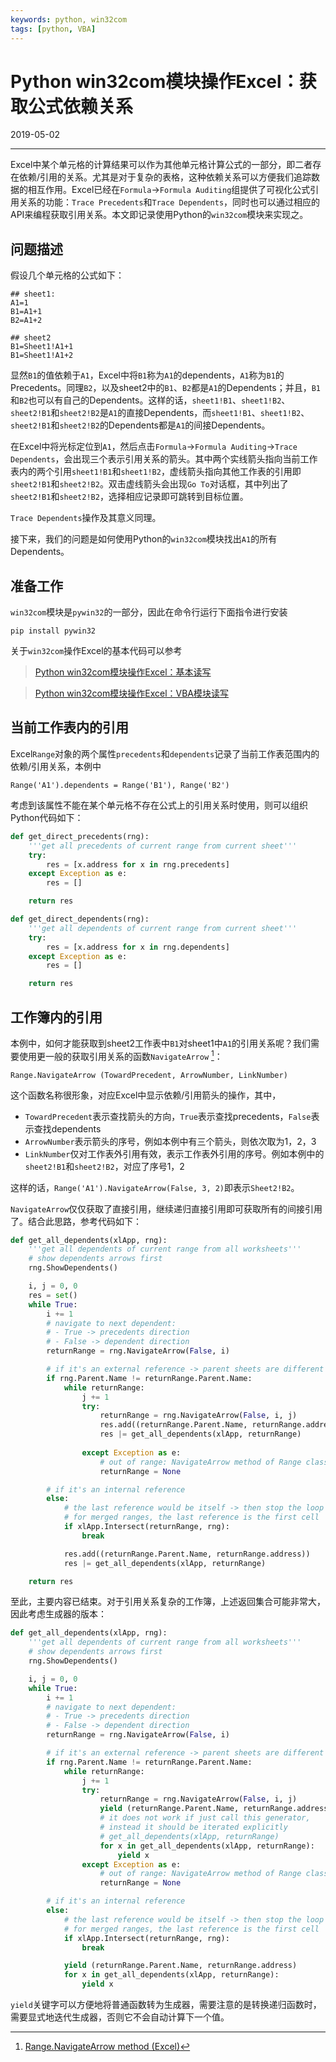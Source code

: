 ```yaml
---
keywords: python, win32com
tags: [python, VBA]
---
```


# Python win32com模块操作Excel：获取公式依赖关系

2019-05-02

---

Excel中某个单元格的计算结果可以作为其他单元格计算公式的一部分，即二者存在依赖/引用的关系。尤其是对于复杂的表格，这种依赖关系可以方便我们追踪数据的相互作用。Excel已经在`Formula`->`Formula Auditing`组提供了可视化公式引用关系的功能：`Trace Precedents`和`Trace Dependents`，同时也可以通过相应的API来编程获取引用关系。本文即记录使用Python的`win32com`模块来实现之。

## 问题描述

假设几个单元格的公式如下：

```
## sheet1:
A1=1
B1=A1+1
B2=A1+2

## sheet2
B1=Sheet1!A1+1
B1=Sheet1!A1+2
```

显然`B1`的值依赖于`A1`，Excel中将`B1`称为`A1`的dependents，`A1`称为`B1`的Precedents。同理`B2`，以及sheet2中的`B1`、`B2`都是`A1`的Dependents；并且，`B1`和`B2`也可以有自己的Dependents。这样的话，`sheet1!B1`、`sheet1!B2`、`sheet2!B1`和`sheet2!B2`是`A1`的直接Dependents，而`sheet1!B1`、`sheet1!B2`、`sheet2!B1`和`sheet2!B2`的Dependents都是`A1`的间接Dependents。

在Excel中将光标定位到`A1`，然后点击`Formula`->`Formula Auditing`->`Trace Dependents`，会出现三个表示引用关系的箭头。其中两个实线箭头指向当前工作表内的两个引用`sheet1!B1`和`sheet1!B2`，虚线箭头指向其他工作表的引用即`sheet2!B1`和`sheet2!B2`。双击虚线箭头会出现`Go To`对话框，其中列出了`sheet2!B1`和`sheet2!B2`，选择相应记录即可跳转到目标位置。

`Trace Dependents`操作及其意义同理。

接下来，我们的问题是如何使用Python的`win32com`模块找出`A1`的所有Dependents。

## 准备工作

`win32com`模块是`pywin32`的一部分，因此在命令行运行下面指令进行安装

```
pip install pywin32
```

关于`win32com`操作Excel的基本代码可以参考

> [Python win32com模块操作Excel：基本读写](2019-04-21-Python-win32com模块操作Excel：基本读写.md)

> [Python win32com模块操作Excel：VBA模块读写](2019-09-13-Python-win32com模块操作Excel：VBA模块读写.md)


## 当前工作表内的引用

Excel`Range`对象的两个属性`precedents`和`dependents`记录了当前工作表范围内的依赖/引用关系，本例中

```
Range('A1').dependents = Range('B1'), Range('B2')
```

考虑到该属性不能在某个单元格不存在公式上的引用关系时使用，则可以组织Python代码如下：

```python
def get_direct_precedents(rng):
    '''get all precedents of current range from current sheet'''
    try:
        res = [x.address for x in rng.precedents]
    except Exception as e:
        res = []

    return res

def get_direct_dependents(rng):
    '''get all dependents of current range from current sheet'''
    try:
        res = [x.address for x in rng.dependents]
    except Exception as e:
        res = []

    return res
```


## 工作簿内的引用

本例中，如何才能获取到sheet2工作表中`B1`对sheet1中`A1`的引用关系呢？我们需要使用更一般的获取引用关系的函数`NavigateArrow` [^1]：

```
Range.NavigateArrow (TowardPrecedent, ArrowNumber, LinkNumber)
```

这个函数名称很形象，对应Excel中显示依赖/引用箭头的操作，其中，

- `TowardPrecedent`表示查找箭头的方向，`True`表示查找precedents，`False`表示查找dependents
- `ArrowNumber`表示箭头的序号，例如本例中有三个箭头，则依次取为1，2，3
- `LinkNumber`仅对工作表外引用有效，表示工作表外引用的序号。例如本例中的`sheet2!B1`和`sheet2!B2`，对应了序号1，2

这样的话，`Range('A1').NavigateArrow(False, 3, 2)`即表示`Sheet2!B2`。

`NavigateArrow`仅仅获取了直接引用，继续递归直接引用即可获取所有的间接引用了。结合此思路，参考代码如下：

```python
def get_all_dependents(xlApp, rng):
    '''get all dependents of current range from all worksheets'''
    # show dependents arrows first
    rng.ShowDependents()

    i, j = 0, 0
    res = set()
    while True:
        i += 1
        # navigate to next dependent:
        # - True -> precedents direction
        # - False -> dependent direction
        returnRange = rng.NavigateArrow(False, i)

        # if it's an external reference -> parent sheets are different
        if rng.Parent.Name != returnRange.Parent.Name:
            while returnRange:
                j += 1
                try:
                    returnRange = rng.NavigateArrow(False, i, j)
                    res.add((returnRange.Parent.Name, returnRange.address))
                    res |= get_all_dependents(xlApp, returnRange)
    
                except Exception as e:
                    # out of range: NavigateArrow method of Range class failed
                    returnRange = None   

        # if it's an internal reference
        else:
            # the last reference would be itself -> then stop the loop
            # for merged ranges, the last reference is the first cell
            if xlApp.Intersect(returnRange, rng):
                break

            res.add((returnRange.Parent.Name, returnRange.address))
            res |= get_all_dependents(xlApp, returnRange)

    return res
```

至此，主要内容已结束。对于引用关系复杂的工作簿，上述返回集合可能非常大，因此考虑生成器的版本：

```python
def get_all_dependents(xlApp, rng):
    '''get all dependents of current range from all worksheets'''
    # show dependents arrows first
    rng.ShowDependents()

    i, j = 0, 0
    while True:
        i += 1
        # navigate to next dependent:
        # - True -> precedents direction
        # - False -> dependent direction
        returnRange = rng.NavigateArrow(False, i)

        # if it's an external reference -> parent sheets are different
        if rng.Parent.Name != returnRange.Parent.Name:
            while returnRange:
                j += 1
                try:
                    returnRange = rng.NavigateArrow(False, i, j)
                    yield (returnRange.Parent.Name, returnRange.address)
                    # it does not work if just call this generator, 
                    # instead it should be iterated explicitly
                    # get_all_dependents(xlApp, returnRange)
                    for x in get_all_dependents(xlApp, returnRange):
                        yield x
                except Exception as e:
                    # out of range: NavigateArrow method of Range class failed
                    returnRange = None   

        # if it's an internal reference
        else:
            # the last reference would be itself -> then stop the loop
            # for merged ranges, the last reference is the first cell
            if xlApp.Intersect(returnRange, rng):
                break

            yield (returnRange.Parent.Name, returnRange.address)
            for x in get_all_dependents(xlApp, returnRange):
                yield x
```

`yield`关键字可以方便地将普通函数转为生成器，需要注意的是转换递归函数时，需要显式地迭代生成器，否则它不会自动计算下一个值。


[^1]: [Range.NavigateArrow method (Excel)](https://docs.microsoft.com/en-us/office/vba/api/Excel.Range.NavigateArrow)